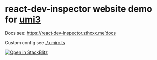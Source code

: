 # react-dev-inspector website demo for [umi3](https://v3.umijs.org/docs)

Docs see: https://react-dev-inspector.zthxxx.me/docs

Custom config see [./.umirc.ts](https://github.com/zthxxx/react-dev-inspector/blob/master/examples/umi3/.umirc.ts)

[
  ![Open in StackBlitz](https://developer.stackblitz.com/img/open_in_stackblitz.svg)
](https://stackblitz.com/github/zthxxx/react-dev-inspector/tree/dev/examples/umi3)
